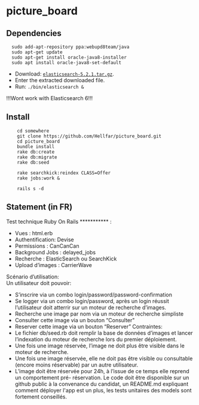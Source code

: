 # picture_board

## Dependencies

```
  sudo add-apt-repository ppa:webupd8team/java
  sudo apt-get update
  sudo apt-get install oracle-java8-installer
  sudo apt install oracle-java8-set-default
```

- Download: [`elasticsearch-5.2.1.tar.gz`](https://www.elastic.co/downloads/elasticsearch).
- Enter the extracted downloaded file.
- Run: `./bin/elasticsearch &`

!!!Wont work with Elasticsearch 6!!!

## Install

```
    cd somewhere
    git clone https://github.com/Hellfar/picture_board.git
    cd picture_board
    bundle install
    rake db:create
    rake db:migrate
    rake db:seed

    rake searchkick:reindex CLASS=Offer
    rake jobs:work &

    rails s -d
```

## Statement (in FR)

Test technique Ruby On Rails *********** :
- Vues : html.erb
- Authentification: Devise
- Permissions : CanCanCan
- Background Jobs : delayed_jobs
- Recherche : ElasticSearch ou SearchKick
- Upload d’images : CarrierWave

Scénario d’utilisation:  
Un utilisateur doit pouvoir:
- S’inscrire via un combo login/password/password-confirmation
- Se logger via un combo login/password, après un login réussit l’utilisateur doit atterrir sur un moteur
de recherche d’images.
- Recherche une image par nom via un moteur de recherche simpliste
- Consulter cette image via un bouton “Consulter"
- Reserver cette image via un bouton “Reserver”
Contraintes:
- Le fichier db/seed.rb doit remplir la base de données d’images et lancer l’indexation du moteur de
recherche lors du premier déploiement.
- Une fois une image réservée, l’image ne doit plus être visible dans le moteur de recherche.
- Une fois une image réservée, elle ne doit pas être visible ou consultable (encore moins réservable)
par un autre utilisateur.
- L’image doit être réservée pour 24h, à l’issue de ce temps elle reprend un comportement pré-
réservation.
Le code doit être disponible sur un github public à la convenance du candidat, un README.md
expliquant comment déployer l'app est un plus, les tests unitaires des models sont fortement conseillés.

